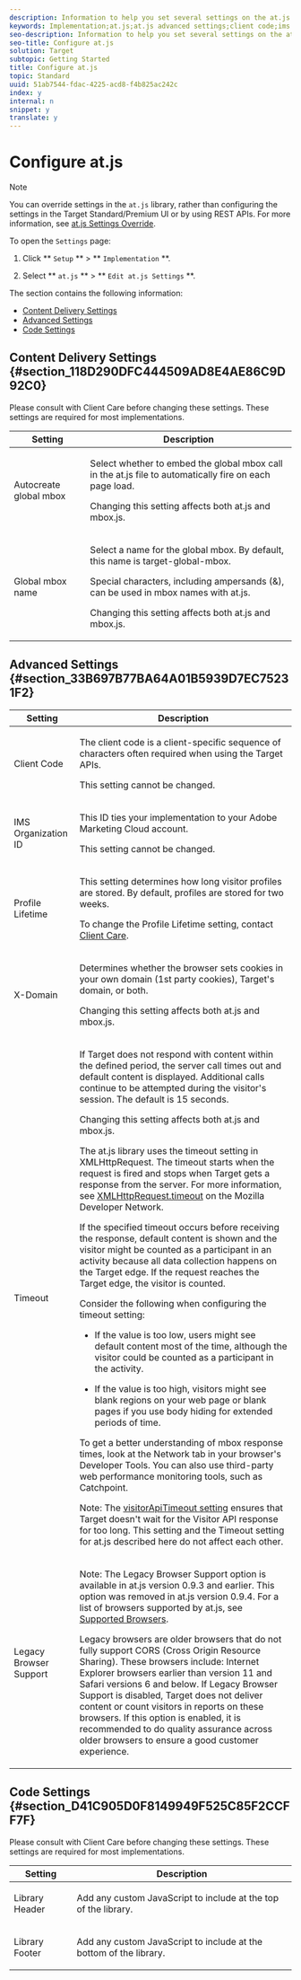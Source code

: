```yaml
---
description: Information to help you set several settings on the at.js Settings page.
keywords: Implementation;at.js;at.js advanced settings;client code;ims organization id;profile lifetime;x-domain;timeout;time out;legacy browser support;Autocreate global mbox;Global mbox name
seo-description: Information to help you set several settings on the at.js Settings page.
seo-title: Configure at.js
solution: Target
subtopic: Getting Started
title: Configure at.js
topic: Standard
uuid: 51ab7544-fdac-4225-acd8-f4b825ac242c
index: y
internal: n
snippet: y
translate: y
---
```


# Configure at.js


>[!NOTE]
>
>You can override settings in the `at.js` library, rather than configuring the settings in the Target Standard/Premium UI or by using REST APIs. For more information, see [at.js Settings Override](c_atjs-settings-override.md#concept_8DACBC47ABDE4279BB102B42609FE506). 


To open the `Settings` page: 

1. Click ** `Setup` ** > ** `Implementation` **. 

1. Select ** `at.js` ** > ** `Edit at.js Settings` **. 


The section contains the following information:

* [Content Delivery Settings](c_target-atjs-advanced-settings.md#section_118D290DFC444509AD8E4AE86C9D92C0)
* [Advanced Settings](c_target-atjs-advanced-settings.md#section_33B697B77BA64A01B5939D7EC75231F2)
* [Code Settings](c_target-atjs-advanced-settings.md#section_D41C905D0F8149949F525C85F2CCFF7F)


## Content Delivery Settings {#section_118D290DFC444509AD8E4AE86C9D92C0}

Please consult with Client Care before changing these settings. These settings are required for most implementations.


<table id="table_51A0B36B374A4F2FA36ADCFE05E4F28C"> 
 <thead> 
  <tr> 
   <th colname="col1" class="entry">Setting</th> 
   <th colname="col2" class="entry">Description</th> 
  </tr>
 </thead>
 <tbody> 
  <tr> 
   <td colname="col1">Autocreate global mbox</td> 
   <td colname="col2"> <p>Select whether to embed the global mbox call in the <span class="filepath">at.js</span> file to automatically fire on each page load. </p> <p>Changing this setting affects both <span class="filepath">at.js</span> and <span class="filepath">mbox.js</span>. </p> </td> 
  </tr> 
  <tr> 
   <td colname="col1">Global mbox name</td> 
   <td colname="col2"> <p>Select a name for the global mbox. By default, this name is <span class="codeph">target-global-mbox</span>. </p> <p> Special characters, including ampersands (&amp;), can be used in mbox names with <span class="codeph">at.js</span>. </p> <p>Changing this setting affects both <span class="filepath">at.js</span> and <span class="filepath">mbox.js</span>. </p> </td> 
  </tr> 
 </tbody> 
</table>


## Advanced Settings {#section_33B697B77BA64A01B5939D7EC75231F2}



<table id="table_AFA97284FD5B4495A0CBE7B9A1C0EBE2"> 
 <thead> 
  <tr> 
   <th colname="col1" class="entry">Setting</th> 
   <th colname="col2" class="entry">Description</th> 
  </tr>
 </thead>
 <tbody> 
  <tr> 
   <td colname="col1">Client Code</td> 
   <td colname="col2"> <p>The client code is a client-specific sequence of characters often required when using the <span class="keyword">Target</span> APIs. </p> <p>This setting cannot be changed.</p> </td> 
  </tr> 
  <tr> 
   <td colname="col1">IMS Organization ID</td> 
   <td colname="col2"> <p> This ID ties your implementation to your <span class="keyword">Adobe Marketing Cloud</span> account. </p> <p>This setting cannot be changed.</p> </td> 
  </tr> 
  <tr> 
   <td colname="col1">Profile Lifetime</td> 
   <td colname="col2"> <p>This setting determines how long visitor profiles are stored. By default, profiles are stored for two weeks.</p> <p>To change the <span class="wintitle">Profile Lifetime</span> setting, contact <a href="http://helpx.adobe.com/marketing-cloud/contact-support.html" format="http" scope="external">Client Care</a>. </p> </td> 
  </tr> 
  <tr> 
   <td colname="col1">X-Domain</td> 
   <td colname="col2"> <p>Determines whether the browser sets cookies in your own domain (1st party cookies), Target's domain, or both.</p> <p>Changing this setting affects both <span class="filepath">at.js</span> and <span class="filepath">mbox.js</span>. </p> </td> 
  </tr> 
  <tr> 
   <td colname="col1">Timeout</td> 
   <td colname="col2"> <p>If <span class="keyword">Target</span> does not respond with content within the defined period, the server call times out and default content is displayed. Additional calls continue to be attempted during the visitor's session. The default is 15 seconds. </p> <p>Changing this setting affects both <span class="filepath">at.js</span> and <span class="filepath">mbox.js</span>. </p> <p>The <span class="filepath">at.js</span> library uses the timeout setting in <span class="codeph">XMLHttpRequest</span>. The timeout starts when the request is fired and stops when <span class="keyword">Target</span> gets a response from the server. For more information, see <span class="codeph"><a href="https://developer.mozilla.org/en-US/docs/Web/API/XMLHttpRequest/timeout" format="https" scope="external">XMLHttpRequest.timeout</a></span> on the Mozilla Developer Network. </p> <p>If the specified timeout occurs before receiving the response, default content is shown and the visitor might be counted as a participant in an activity because all data collection happens on the <span class="keyword">Target</span> edge. If the request reaches the <span class="keyword">Target</span> edge, the visitor is counted. </p> <p>Consider the following when configuring the timeout setting:</p> <p> 
     <ul id="ul_F9154E3EC6BF41ECA49216BF4373AF6C"> 
      <li id="li_C26553FD85B94850944F623CA94CD370"> <p>If the value is too low, users might see default content most of the time, although the visitor could be counted as a participant in the activity.</p> </li> 
      <li id="li_6BDF05026AA747D2A494BE5E5A199717"> <p>If the value is too high, visitors might see blank regions on your web page or blank pages if you use body hiding for extended periods of time.</p> </li> 
     </ul> </p> <p>To get a better understanding of mbox response times, look at the Network tab in your browser's Developer Tools. You can also use third-party web performance monitoring tools, such as Catchpoint.</p> <p> <p>Note: The <a href="c_atjs-settings-override.xml#concept_8DACBC47ABDE4279BB102B42609FE506" format="dita" scope="local">visitorApiTimeout setting</a> ensures that <span class="keyword">Target</span> doesn't wait for the Visitor API response for too long. This setting and the <span class="wintitle">Timeout</span> setting for <span class="codeph">at.js</span> described here do not affect each other. </p> </p> </td> 
  </tr> 
  <tr> 
   <td colname="col1">Legacy Browser Support</td> 
   <td colname="col2"> <p> <p>Note: The <span class="wintitle">Legacy Browser Support</span> option is available in <span class="codeph">at.js</span> version 0.9.3 and earlier. This option was removed in <span class="codeph">at.js</span> version 0.9.4. For a list of browsers supported by <span class="codeph">at.js</span>, see <a href="../ov/r_supported_browsers.xml#reference_01B4BF99E7D545A7998773202A2F6100" format="dita" scope="local">Supported Browsers</a>. </p> </p> <p>Legacy browsers are older browsers that do not fully support CORS (Cross Origin Resource Sharing). These browsers include: Internet Explorer browsers earlier than version 11 and Safari versions 6 and below. If Legacy Browser Support is disabled, Target does not deliver content or count visitors in reports on these browsers. If this option is enabled, it is recommended to do quality assurance across older browsers to ensure a good customer experience.</p> </td> 
  </tr> 
 </tbody> 
</table>


## Code Settings {#section_D41C905D0F8149949F525C85F2CCFF7F}

Please consult with Client Care before changing these settings. These settings are required for most implementations.


<table id="table_05B4524D0E204B6390FF6192A846ABA4"> 
 <thead> 
  <tr> 
   <th colname="col1" class="entry">Setting</th> 
   <th colname="col2" class="entry">Description</th> 
  </tr>
 </thead>
 <tbody> 
  <tr> 
   <td colname="col1">Library Header</td> 
   <td colname="col2"> <p>Add any custom JavaScript to include at the top of the library.</p> </td> 
  </tr> 
  <tr> 
   <td colname="col1">Library Footer</td> 
   <td colname="col2"> <p>Add any custom JavaScript to include at the bottom of the library.</p> </td> 
  </tr> 
 </tbody> 
</table>

